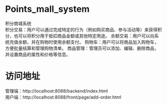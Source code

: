 # Points_mall_system
积分商城系统 <br>
积分交易：用户可以通过完成特定的行为（例如购买商品、参与活动等）来获得积分，也可以将积分用于抵扣商品金额或其他特定用途。
余额交易：用户可以向系统充值余额，并在购物时使用余额支付。
购物车：用户可以将商品加入购物车，方便批量结算和管理购物清单。
商品管理：管理员可以添加、编辑、删除商品，并设置商品的属性和价格等信息。

# 访问地址
管理端：http://localhost:8088/backend/index.html  <br>
用户端：http://localhost:8088/front/page/add-order.html
